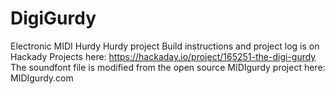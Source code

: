 # DigiGurdy
Electronic MIDI Hurdy Hurdy project
Build instructions and project log is on Hackady Projects here: https://hackaday.io/project/165251-the-digi-gurdy
The soundfont file is modified from the open source MIDIgurdy project here: MIDIgurdy.com
